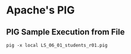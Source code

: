 # Apache's PIG

## PIG Sample Execution from File ##

```
pig -x local LS_06_01_students_r01.pig
```
